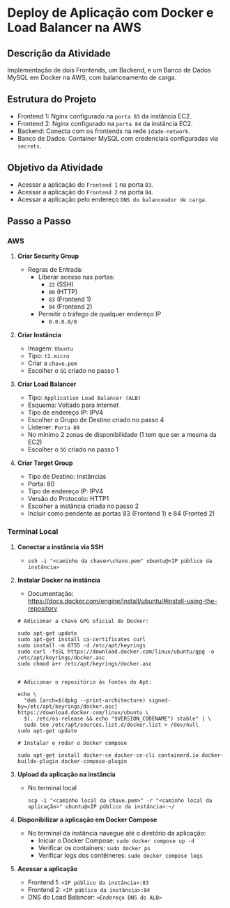 # Deploy de Aplicação com Docker e Load Balancer na AWS

## Descrição da Atividade

Implementação de dois Frontends, um Backend, e um Banco de Dados MySQL em Docker na AWS, com balanceamento de carga.

## Estrutura do Projeto

-   Frontend 1: Nginx configurado na `porta 83` da instância EC2.
-   Frontend 2: Nginx configurado na `porta 84` da instância EC2.
-   Backend: Conecta com os frontends na rede `idade-network`.
-   Banco de Dados: Container MySQL com credenciais configuradas via `secrets`.

## Objetivo da Atividade

-   Acessar a aplicação do `Frontend 1` na porta `83`.
-   Acessar a aplicação do `Frontend 2` na porta `84`.
-   Acessar a aplicação pelo endereço `DNS do balanceador de carga`.

## Passo a Passo

### **AWS**

1. **Criar Security Group**

    - Regras de Entrada:
        - Liberar acesso nas portas:
            - `22` (SSH)
            - `80` (HTTP)
            - `83` (Frontend 1)
            - `84` (Frontend 2)
        - Permitir o tráfego de qualquer endereço IP
            - `0.0.0.0/0`

2. **Criar Instância**

    - Imagem: `Ubuntu`
    - Tipo: `t2.micro`
    - Criar a `chave.pem`
    - Escolher o `SG` criado no passo 1

3. **Criar Load Balancer**

    - Tipo: `Application Load Balancer (ALB)`
    - Esquema: Voltado para internet
    - Tipo de endereço IP: IPV4
    - Escolher o Grupo de Destino criado no passo 4
    - Listener: `Porta 80`
    - No mínimo 2 zonas de disponibilidade (1 tem que ser a mesma da EC2)
    - Escolher o `SG` criado no passo 1

4. **Criar Target Group**
    - Tipo de Destino: Instâncias
    - Porta: 80
    - Tipo de endereço IP: IPV4
    - Versão do Protocolo: HTTP1
    - Escolher a instância criada no passo 2
    - Incluir como pendente as portas 83 (Frontend 1) e 84 (Fronted 2)

### **Terminal Local**

1. **Conectar a instância via SSH**

    - `ssh -i "<caminho da chave>\chave.pem" ubuntu@<IP público da instância>`

2. **Instalar Docker na instância**

    - Documentação: https://docs.docker.com/engine/install/ubuntu/#install-using-the-repository

    ```
    # Adicionar a chave GPG oficial do Docker:

    sudo apt-get update
    sudo apt-get install ca-certificates curl
    sudo install -m 0755 -d /etc/apt/keyrings
    sudo curl -fsSL https://download.docker.com/linux/ubuntu/gpg -o /etc/apt/keyrings/docker.asc
    sudo chmod a+r /etc/apt/keyrings/docker.asc


    # Adicionar o repositório às fontes do Apt:

    echo \
      "deb [arch=$(dpkg --print-architecture) signed-by=/etc/apt/keyrings/docker.asc] https://download.docker.com/linux/ubuntu \
      $(. /etc/os-release && echo "$VERSION_CODENAME") stable" | \
      sudo tee /etc/apt/sources.list.d/docker.list > /dev/null
    sudo apt-get update

    ```

    ```
    # Instalar e rodar o Docker compose

    sudo apt-get install docker-ce docker-ce-cli containerd.io docker-buildx-plugin docker-compose-plugin
    ```

3. **Upload da aplicação na instância**

    - No terminal local

        `scp -i "<caminho local da chave.pem>" -r "<caminho local da aplicação>" ubuntu@<IP público da instância>:~/`

4. **Disponibilizar a aplicação em Docker Compose**

    - No terminal da instância navegue até o diretório da aplicação:
        - Iniciar o Docker Compose: `sudo docker compose up -d`
        - Verificar os containers: `sudo docker ps`
        - Verificar logs dos contêineres: `sudo docker compose logs`

5. **Acessar a aplicação**
    - Frontend 1: `<IP público da instância>:83`
    - Frontend 2: `<IP público da instância>:84`
    - DNS do Load Balancer: `<Endereço DNS do ALB>`
